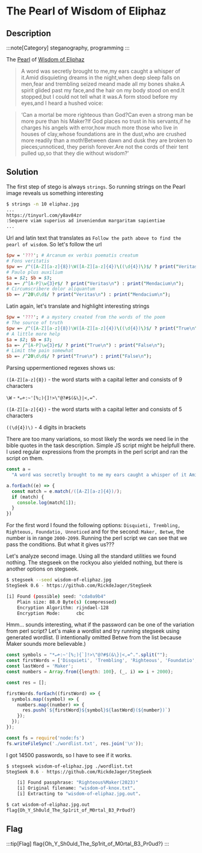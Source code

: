 # The Pearl of Wisdom of Eliphaz

## Description

:::note[Category]
steganography, programming
:::

The [Pearl](resources/eliphaz.jpg) of [Wisdom of Eliphaz](resources/wisdom-of-eliphaz.jpg)
> A word was secretly brought to me,my ears caught a whisper of it.Amid disquieting dreams in the night,when deep sleep falls on men,fear and trembling seized meand made all my bones shake.A spirit glided past my face,and the hair on my body stood on end.It stopped,but I could not tell what it was.A form stood before my eyes,and I heard a hushed voice:

> ‘Can a mortal be more righteous than God?Can even a strong man be more pure than his Maker?If God places no trust in his servants,if he charges his angels with error,how much more those who live in houses of clay,whose foundations are in the dust,who are crushed more readily than a moth!Between dawn and dusk they are broken to pieces;unnoticed, they perish forever.Are not the cords of their tent pulled up,so that they die without wisdom?'

## Solution

The first step of stego is always `strings`. So running strings on the Pearl image reveals us something interesting

```sh
$ strings -n 10 eliphaz.jpg
...
https://tinyurl.com/y8av84zr
:Sequere viam superius ad inveniendum margaritam sapientiae
...
```

Url and latin text that translates as `Follow the path above to find the pearl of wisdom`. So let's follow the url

```perl title="https://cyberhacktics.sfo2.digitaloceanspaces.com/DEADFACECTF2023/Challenges/steg/steg03/pearl.pl"
$pw = '???'; # Arcanum ex verbis poematis creatum
# Fons veritatis
$pw =~ /^([A-Z][a-z]{8})\W([A-Z][a-z]{4})\((\d{4})\)$/ ? print("Veritas\n") : print("Mendacium\n");
# Paulo plus auxilium
$a = $2; $b = $3;
$a =~ /^[A-P]\w{3}r$/ ? print("Veritas\n") : print("Mendacium\n");
# Circumscribere dolor aliquantum
$b =~ /^20\d\d$/ ? print("Veritas\n") : print("Mendacium\n");
```

Latin again, let's translate and highlight interesting strings

```perl {3,6,8} title="pearl.pl" showLineNumbers
$pw = '???'; # a mystery created from the words of the poem
# The source of truth
$pw =~ /^([A-Z][a-z]{8})\W([A-Z][a-z]{4})\((\d{4})\)$/ ? print("True\n") : print("False\n");
# A little more help
$a = $2; $b = $3;
$a =~ /^[A-P]\w{3}r$/ ? print("True\n") : print("False\n");
# Limit the pain somewhat
$b =~ /^20\d\d$/ ? print("True\n") : print("False\n");
```

Parsing uppermentioned regexes shows us:

`([A-Z][a-z]{8})` - the word starts with a capital letter and consists of 9 characters

`\W` - `*↵+:~'[%;){]!>\"@?#$(&\}|<,=^.`

`([A-Z][a-z]{4})` - the word starts with a capital letter and consists of 5 characters

`((\d{4})\)` - 4 digits in brackets

There are too many variations, so most likely the words we need lie in the bible quotes in the task description. Simple JS script might be helpfull there. I used regular expressions from the prompts in the perl script and ran the script on them.

```js
const a =
  "A word was secretly brought to me my ears caught a whisper of it Amid disquieting dreams in the night when deep sleep falls on men fear and trembling seized meand made all my bones shake A spirit glided past my face and the hair on my body stood on end It stopped but I could not tell what it was A form stood before my eyes and I heard a hushed voice Can a mortal be more righteous than God Can even a strong man be more pure than his Maker If God places no trust in his servants if he charges his angels with error how much more those who live in houses of clay whose foundations are in the dust who are crushed more readily than a moth!Between dawn and dusk they are broken to pieces unnoticed they perish forever Are not the cords of their tent pulled up so that they die without wisdom".split(' ');

a.forEach((e) => {
  const match = e.match(/([A-Z][a-z]{4})/);
  if (match) {
    console.log(match[1]);
  }
})
```

For the first word I found the following options: `Disquieti, Trembling, Righteous, Foundatio, Unnoticed` and for the second: `Maker, Betwe`, the number is in range `2000-2099`. Running the perl script we can see that we pass the conditions. But what it gives us???

Let's analyze second image. Using all the standard utilities we found nothing. The stegseek on the rockyou also yielded nothing, but there is another options on stegseek.

```sh
$ stegseek --seed wisdom-of-eliphaz.jpg
StegSeek 0.6 - https://github.com/RickdeJager/StegSeek

[i] Found (possible) seed: "cda0a9b4"             
    Plain size: 88.0 Byte(s) (compressed)
    Encryption Algorithm: rijndael-128
    Encryption Mode:      cbc
```

Hmm... sounds interesting, what if the password can be one of the variation from perl script? Let's make a wordlist and try running stegseek using generated wordlist. (I intentionally omitted Betwe from the list because Maker sounds more believable.)

```js
const symbols = "*↵+:~'[%;){`]!>\"@?#$(&\}|<,=^.".split("");
const firstWords = ['Disquieti', 'Trembling', 'Righteous', 'Foundatio', 'Unnoticed'];
const lastWord = 'Maker';
const numbers = Array.from({length: 100}, (_, i) => i + 2000);

const res = [];

firstWords.forEach((firstWord) => {
  symbols.map((symbol) => {
    numbers.map((number) => {
      res.push(`${firstWord}${symbol}${lastWord}(${number})`)
    });
  });
});

const fs = require('node:fs')
fs.writeFileSync('./wordlist.txt', res.join('\n'));
```

I got 14500 passwords, so I have to see if it works.

```sh
$ stegseek wisdom-of-eliphaz.jpg ./wordlist.txt 
StegSeek 0.6 - https://github.com/RickdeJager/StegSeek

    [i] Found passphrase: "Righteous%Maker(2023)"
    [i] Original filename: "wisdom-of-knox.txt".
    [i] Extracting to "wisdom-of-eliphaz.jpg.out".

$ cat wisdom-of-eliphaz.jpg.out
flag{Oh_Y_Sh0uld_The_Sp1rit_of_M0rtal_B3_Pr0ud?}
```

## Flag

:::tip[Flag]
flag\{Oh_Y_Sh0uld_The_Sp1rit_of_M0rtal_B3_Pr0ud?}
:::
